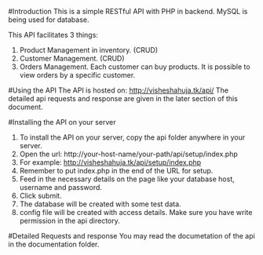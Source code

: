 #Introduction 
This is a simple RESTful API with PHP in backend. MySQL is being used for database. 

This API facilitates 3 things:
1.	Product Management in inventory. (CRUD)
2.	Customer Management. (CRUD)
3.	Orders Management. Each customer can buy products. It is possible to view orders by a specific customer.

#Using the API
The API is hosted on: http://visheshahuja.tk/api/
The detailed api requests and response are given in the later section of this document.

#Installing the API on your server
1.	To install the API on your server, copy the api folder anywhere in your server. 
2.	Open the url: http://your-host-name/your-path/api/setup/index.php
3.	For example: http://visheshahuja.tk/api/setup/index.php
4.	Remember to put index.php in the end of the URL for setup.
5.	Feed in the necessary details on the page like your database host, username and password. 
6.	Click submit. 
7.	The database will  be created with some test data.
8.	 config file will be created with access details. Make sure you have write permission in the api directory.


#Detailed Requests and response
You may read the documetation of the api in the documentation folder.
